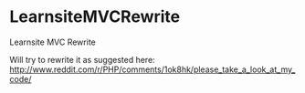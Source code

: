 LearnsiteMVCRewrite
===================

Learnsite MVC Rewrite


Will try to rewrite it as suggested here: http://www.reddit.com/r/PHP/comments/1ok8hk/please_take_a_look_at_my_code/
